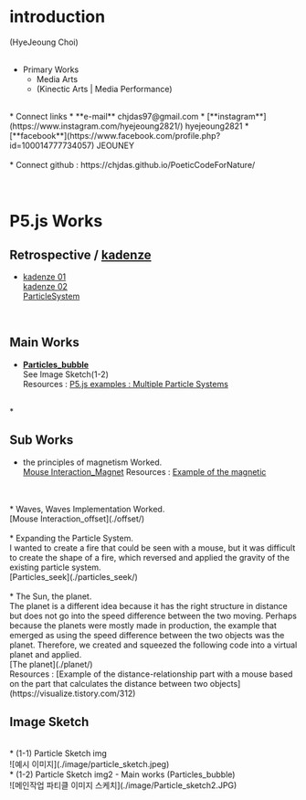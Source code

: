 # introduction
(HyeJeoung Choi)
<br/>
<br/>
* Primary Works
  * Media Arts
  * (Kinectic Arts | Media Performance)  
<br/>
* Connect links
  * **e-mail**      chjdas97@gmail.com
  * [**instagram**](https://www.instagram.com/hyejeoung2821/)   hyejeoung2821
  * [**facebook**](https://www.facebook.com/profile.php?id=100014777734057)    JEOUNEY
<br/>
<br/>
* Connect github : https://chjdas.github.io/PoeticCodeForNature/
<br/>
<br/>

<br/>

# P5.js Works
## Retrospective / [kadenze](https://www.kadenze.com/courses/the-nature-of-code-ii/info)<br/>
 * [kadenze 01](./work01.md/)  <br/>
 [kadenze 02](./work02.md/) <br/>
 [ParticleSystem](./particleSystem.md/)<br/>

 <br/>

## Main Works
 * [**Particles_bubble**](./Particles_bubble/)<br/>
  See Image Sketch(1-2)<br/>
  Resources : [P5.js examples : Multiple Particle Systems](https://p5js.org/examples/simulate-multiple-particle-systems.html)  
  <br/>
 *

## Sub Works
 * the principles of magnetism Worked.<br/>
  [Mouse Interaction_Magnet](./magnet/)
  Resources : [Example of the magnetic](https://www.openprocessing.org/sketch/171308)
  <br/>
  <br/>
 * Waves, Waves Implementation Worked.<br/>
 [Mouse Interaction_offset](./offset/)
 <br/>
 <br/>
 * Expanding the Particle System. <br/>
  I wanted to create a fire that could be seen with a mouse, but it was difficult to create the shape of a fire, which reversed and applied the gravity of the existing particle system.<br/>
  [Particles_seek](./particles_seek/)
  <br/>
  <br/>
 * The Sun, the planet. <br/>
 The planet is a different idea because it has the right structure in distance but does not go into the speed difference between the two moving.
Perhaps because the planets were mostly made in production, the example that emerged as using the speed difference between the two objects was the planet. Therefore, we created and squeezed the following code into a virtual planet and applied. <br/>
 [The planet](./planet/)<br/>
 Resources : [Example of the distance-relationship part with a mouse based on the part that calculates the distance between two objects](https://visualize.tistory.com/312)

## Image Sketch
<br/>
 * (1-1) Particle Sketch img <br/>
 ![예시 이미지](./image/particle_sketch.jpeg)
 <br/>
 * (1-2) Particle Sketch img2 - Main works (Particles_bubble) <br/>
 ![메인작업 파티클 이미지 스케치](./image/Particle_sketch2.JPG)
